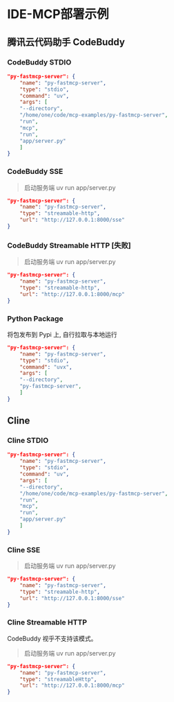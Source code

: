 # IDE-MCP部署示例

## 腾讯云代码助手 CodeBuddy

### CodeBuddy STDIO

```json
"py-fastmcp-server": {
    "name": "py-fastmcp-server",
    "type": "stdio",
    "command": "uv",
    "args": [
    "--directory",
    "/home/one/code/mcp-examples/py-fastmcp-server",
    "run",
    "mcp",
    "run",
    "app/server.py"
    ]
}
```

### CodeBuddy SSE

> 启动服务端
> uv run app/server.py

```json
"py-fastmcp-server": {
    "name": "py-fastmcp-server",
    "type": "streamable-http",
    "url": "http://127.0.0.1:8000/sse"
}
```

### CodeBuddy Streamable HTTP [失败]

> 启动服务端
> uv run app/server.py

```json
"py-fastmcp-server": {
    "name": "py-fastmcp-server",
    "type": "streamable-http",
    "url": "http://127.0.0.1:8000/mcp"
}
```

### Python Package

将包发布到 Pypi 上, 自行拉取与本地运行

```json
"py-fastmcp-server": {
    "name": "py-fastmcp-server",
    "type": "stdio",
    "command": "uvx",
    "args": [
    "--directory",
    "py-fastmcp-server",
    ]
}
```

## Cline

### Cline STDIO

```json
"py-fastmcp-server": {
    "name": "py-fastmcp-server",
    "type": "stdio",
    "command": "uv",
    "args": [
    "--directory",
    "/home/one/code/mcp-examples/py-fastmcp-server",
    "run",
    "mcp",
    "run",
    "app/server.py"
    ]
}
```

### Cline SSE

> 启动服务端
> uv run app/server.py

```json
"py-fastmcp-server": {
    "name": "py-fastmcp-server",
    "type": "streamable-http",
    "url": "http://127.0.0.1:8000/sse"
}
```

### Cline Streamable HTTP

CodeBuddy 视乎不支持该模式。

> 启动服务端
> uv run app/server.py

```json
"py-fastmcp-server": {
    "name": "py-fastmcp-server",
    "type": "streamableHttp",
    "url": "http://127.0.0.1:8000/mcp"
}
```

